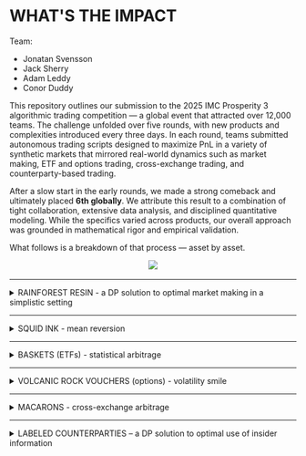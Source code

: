# WHAT'S THE IMPACT

Team:
- Jonatan Svensson
- Jack Sherry
- Adam Leddy
- Conor Duddy

This repository outlines our submission to the 2025 IMC Prosperity 3 algorithmic trading competition — a global event that attracted over 12,000 teams. The challenge unfolded over five rounds, with new products and complexities introduced every three days. In each round, teams submitted autonomous trading scripts designed to maximize PnL in a variety of synthetic markets that mirrored real-world dynamics such as market making, ETF and options trading, cross-exchange trading, and counterparty-based trading.

After a slow start in the early rounds, we made a strong comeback and ultimately placed **6th globally**. We attribute this result to a combination of tight collaboration, extensive data analysis, and disciplined quantitative modeling. While the specifics varied across products, our overall approach was grounded in mathematical rigor and empirical validation.

What follows is a breakdown of that process — asset by asset.

<p align="center">
  <img src="images/prosperity_overview.png" width="600"/>
</p>


---

<details>
<summary>RAINFOREST RESIN - a DP solution to optimal market making in a simplistic setting </summary>

Under mild assumptions the problem becomes optimally solvable.

</details>

---

<details>
<summary>SQUID INK - mean reversion </summary>

Under mild assumptions the problem becomes optimally solvable.

</details>

---

<details>
<summary>BASKETS (ETFs) - statistical arbitrage </summary>

dont include olivia here

</details>

---

<details>
<summary>VOLCANIC ROCK VOUCHERS (options) - volatility smile</summary>

WHAT'S THE IMPACT

</details>

---

<details>
<summary>MACARONS - cross-exchange arbitrage</summary>

WHAT'S THE IMPACT

</details>

---

<details>
<summary>LABELED COUNTERPARTIES – a DP solution to optimal use of insider information</summary>
<br>
  
In the final round, counterparty identifiers were added to the historical data. This meant that for every trade, the identities of both the buyer and seller were disclosed — and this information would also be available in real time during the final submission. There were around 20 market participants, each focused on their own subset of products.

We began by plotting PnL for each counterparty, split by product and decomposed into execution and holding components. Some counterparties generated substantial execution PnL by consistently trading at favorable prices. However, this insight offered limited value for refining our algorithms, as we were already fully exploiting those opportunities through aggressive market making.

Only one counterparty stood out in terms of holding PnL. Upon further inspection, it became clear that they exclusively bought at the daily minimum and sold at the daily maximum — without taking any other trades. This behavior was observed only in Kelp, Squid Ink, and Croissants.

Due to Kelp’s relatively stable price dynamics, directional bets based on this min/max behavior were unlikely to generate enough profit to justify displacing our existing market-making strategy.

Squid Ink, on the other hand, was more promising. With large daily swings, the historical PnL from a simple min/max strategy matched the performance of our current approach. Since our existing Squid Ink strategy didn’t rely on market making, we could layer in directional trades without cannibalizing our core PnL. The only modification required was to shorten the liquidation horizon for mean-reverting trades whenever a directional bet was active.

Trading the min/max for Croissants proved highly profitable, thanks to large daily price swings and generous position limits. Since Croissants had previously been used only to hedge basket exposure, this new directional strategy introduced no conflicts with our existing setup.
We quickly realized that Croissant exposure could be scaled up indirectly through the baskets. To evaluate this, we used historical data to compare the PnL of a Croissant-driven basket strategy against the statistical arbitrage approach we had relied on in earlier rounds. On average, the two performed similarly, though daily results could diverge significantly.
To capture the strengths of both, we adopted a hybrid approach: we introduced a Croissant-based term into the basket's target position (see section on basket trading). The weight of this term was calibrated through backtesting on historical data.

This summarizes what we managed to implement before the final submission. After climbing from #98 to #6 in Round 4, we knew our algorithm was strong. Still cautious from the technical issues in Round 1, we chose to focus on delivering a robust and reliable script rather than pushing for further complexity. That said, some of the ideas we explored were promising enough to deserve a place in this write-up. Here is one of them.

---

The information contained in the global minimum and maximum of a random price walk can be leveraged more effectively than simply buying the minimum and selling the maximum. Once both extrema have occurred (noting that we only observe them as they happen), we gain a powerful constraint: the remainder of the walk must remain within the established min-max range. This fundamentally alters the distribution of future prices.
To illustrate this, consider the following edge case: the global minimum occurs, and we initiate a long position. Later, the global maximum is reached, and we switch to a short. If the price subsequently falls back to the level of the previously announced minimum, we now know with certainty that it cannot drop any further — doing so would contradict the declared minimum. This allows us to confidently enter a long position, exploiting the structural boundary created by the known extrema.


## Summary of 


## Price walk model
To develop this idea into a trading strategy, we first need a model for the price walk. Squid Ink was excluded from consideration due to its intentionally erratic behavior — designed to exhibit large, irregular jumps followed by reversion. Cracking the logic behind its generation would likely yield more generalizable edge elsewhere. Kelp, on the other hand, lacked sufficient volatility to make the min/max-based strategy actionable.
We therefore focus exclusively on Croissants. As discussed earlier, using the midpoint of the largest quantities in the order book gives a strong approximation of fair value. In Croissants, the spread between the two largest levels is typically one or two ticks, resulting in fair values that are either integers or half-integers. By multiplying all prices by 2, we obtain clean integer-valued price paths.
A reasonable model assumes that the price evolves as an i.i.d. random walk with steps drawn from a symmetric distribution. The figure below shows the empirical step distribution alongside a simplified model in which rare outliers are removed and symmetry is enforced.

<p align="center">
  <img src="images/olivia/step_distributions_and_paths.png" width="600"/>
</p>


## Modified step distribution
Given the assumption of an i.i.d. step process with bounded price support, we can derive an optimal trading strategy using dynamic programming (DP). The key insight is that once both the global minimum and maximum have occurred, the remaining price path must stay within these bounds for the rest of the day. This constraint allows us to condition the step distribution at each point in the remaining walk, effectively updating the dynamics based on available information.

We work in a grid of shape `(remaining time steps) × (current price)`, and at each point on this grid we aim to adjust the step distribution based on how likely it is for future paths to remain within the given bounds. Far from the bounds or with few steps remaining, the step distribution remains essentially unchanged. In contrast, points near the upper or lower bound are subject to sharply skewed distributions: for instance, if the price is near the upper bound, downward steps become significantly more likely under the constraint that the walk must stay inside the range.

This conditioning can be formalized in a Bayesian framework. Knowing the bounds removes all future paths that would exit the allowed region. From any given point, we discard such violating paths and reweight the remaining ones to compute the updated distribution for the next step. Naively computing this requires evaluating all possible paths — an intractable problem, as the number of walks scales exponentially (e.g., 13^t with t ~ 10,000).

To make this computation feasible, we instead begin by computing the **survival probability**: the probability that a walk starting from each grid point remains within the bounds until the end. This can be done recursively in time. We initialize at t = 1, where almost all points have survival probability 1 — except those within a few ticks (the largest possible step size) of the boundaries. From there, we propagate survival probabilities backward using a convolution with the step distribution at each slice in time. This recursive approach allows us to efficiently estimate, for any point, what proportion of paths from there end up inside and outside the bounds.

The figure below shows the resulting survival probabilities under the bounds [0, 10], assuming the following step distribution:

`probs = {0: 0.6, ±1: 0.17, ±2: 0.03}`

As expected, points near the bounds and with a lot of time left in the session are likely to walk outside the bounds, whereas points far from the bounds and close to the end show high survival probability.

<p align="center">
  <img src="images/olivia/survival_probability.png" width="600"/>
</p>

From the survival grid, the step distributions are updated by reweighting each possible step according to the survival probability of the resulting state, and then normalizing to form a valid probability distribution. With these skewed step distributions in place, we are ready to formulate a DP algorithm that yields the optimal trading strategy.


## DP

**Note:** This DP formulation can be applied even without any bounding constraints on the price. However, in the case of a symmetric step distribution, the expected value of any trade becomes negative — since price changes have zero expected drift, and each trade incurs a cost from crossing the spread. It is precisely the bounds on the future price path that introduce asymmetry into the step distribution, making trading directionally profitable and the problem worth solving.



Problem formulation:
Given a realization of an i.i.d. random walk with a known step distribution 

Variables:
 * t - time left in session. After this time the lower and upper bounds no longer hold.
 * L - position limits.
 * s(t) - stock price with t iterations left in session.
 * BL, BU - upper and lower price bounds.
 * Spread - Cost/unit of crossing spread
 * x - position



Note that we need to wait for the second extrema before there will be enough information to trade. After the first we will enter a position one way. The bound we are given will only ever alter the rest of the walk in favour of our position and we will therefore not trade until the second extrema.



</details>


